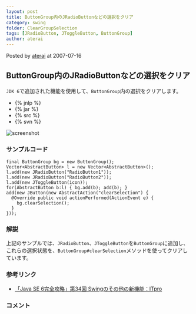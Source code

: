 ```yaml
---
layout: post
title: ButtonGroup内のJRadioButtonなどの選択をクリア
category: swing
folder: ClearGroupSelection
tags: [JRadioButton, JToggleButton, ButtonGroup]
author: aterai
---
```


Posted by [aterai](http://terai.xrea.jp/aterai.html) at 2007-07-16

## ButtonGroup内のJRadioButtonなどの選択をクリア
`JDK 6`で追加された機能を使用して、`ButtonGroup`内の選択をクリアします。

- {% jnlp %}
- {% jar %}
- {% src %}
- {% svn %}

<!-- dummy comment line for breaking list -->

![screenshot](http://lh6.ggpht.com/_9Z4BYR88imo/TQTJDUnsHFI/AAAAAAAAATw/gkcmzcekHus/s800/ClearGroupSelection.png)

### サンプルコード
<pre class="prettyprint"><code>final ButtonGroup bg = new ButtonGroup();
Vector&lt;AbstractButton&gt; l = new Vector&lt;AbstractButton&gt;();
l.add(new JRadioButton("RadioButton1"));
l.add(new JRadioButton("RadioButton2"));
l.add(new JToggleButton(icon));
for(AbstractButton b:l) { bg.add(b); add(b); }
add(new JButton(new AbstractAction("clearSelection") {
  @Override public void actionPerformed(ActionEvent e) {
    bg.clearSelection();
  }
}));
</code></pre>

### 解説
上記のサンプルでは、`JRadioButton`、`JToggleButton`を`ButtonGroup`に追加し、これらの選択状態を、`ButtonGroup#clearSelection`メソッドを使ってクリアしています。

### 参考リンク
- [「Java SE 6完全攻略」第34回 Swingのその他の新機能：ITpro](http://itpro.nikkeibp.co.jp/article/COLUMN/20070622/275590/)

<!-- dummy comment line for breaking list -->

### コメント
